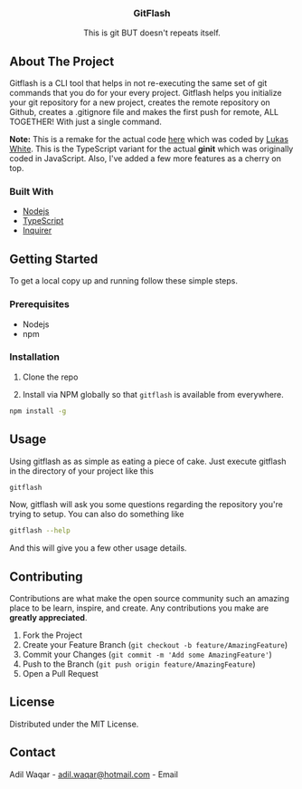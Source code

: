 <!-- PROJECT LOGO -->
<br />
<p align="center">

  <h3 align="center">GitFlash</h3>

  <p align="center">
    This is git BUT doesn't repeats itself.
    <br />
  </p>
</p>

<!-- ABOUT THE PROJECT -->

## About The Project

Gitflash is a CLI tool that helps in not re-executing the same set of git commands that you do for your every project. Gitflash helps you initialize your git repository for a new project, creates the remote repository on Github, creates a .gitignore file and makes the first push for remote, ALL TOGETHER! With just a single command.

**Note:** This is a remake for the actual code [here](https://github.com/sitepoint-editors/ginit) which was coded by [Lukas White](https://github.com/lukaswhite). This is the TypeScript variant for the actual **ginit** which was originally coded in JavaScript. Also, I've added a few more features as a cherry on top.

### Built With

- [Nodejs](https://nodejs.org/en/)
- [TypeScript](https://www.typescriptlang.org/index.html)
- [Inquirer](https://www.npmjs.com/package/inquirer)

<!-- GETTING STARTED -->

## Getting Started

To get a local copy up and running follow these simple steps.

### Prerequisites

- Nodejs
- npm

### Installation

1. Clone the repo

2. Install via NPM globally so that `gitflash` is available from everywhere.

```sh
npm install -g
```

## Usage

Using gitflash as as simple as eating a piece of cake. Just execute gitflash in the directory of your project like this

```sh
gitflash
```

Now, gitflash will ask you some questions regarding the repository you're trying to setup. You can also do something like

```sh
gitflash --help
```

And this will give you a few other usage details.

## Contributing

Contributions are what make the open source community such an amazing place to be learn, inspire, and create. Any contributions you make are **greatly appreciated**.

1. Fork the Project
2. Create your Feature Branch (`git checkout -b feature/AmazingFeature`)
3. Commit your Changes (`git commit -m 'Add some AmazingFeature'`)
4. Push to the Branch (`git push origin feature/AmazingFeature`)
5. Open a Pull Request

<!-- LICENSE -->

## License

Distributed under the MIT License.

<!-- CONTACT -->

## Contact

Adil Waqar - <adil.waqar@hotmail.com> - Email

